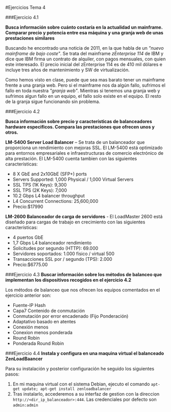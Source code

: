#Ejercicios Tema 4

###Ejercicio 4.1

**Busca información sobre cuánto costaría en la actualidad un mainframe. Comparar precio y potencia entre esa máquina y una granja web de unas prestaciones similares**

Buscando he encontrado una noticia de 2011, en la que habla de un *"nuevo mainframe de bajo coste"*. Se trata del mainframe *zEnterprise 114* de IBM y dice que IBM firma un contrato de alquiler, con pagos mensuales, con quien este interesado.
El precio inicial del zEnterprise 114 es de 410 mil dólares e incluye tres años de mantenimiento y SW de virtualización.

Como hemos visto en clase, puede que sea mas barato tener un mainframe frente a una granja web. Pero si el mainframe nos da algún fallo, sufrimos el fallo en toda nuestra *"granja web"*.
Mientras si tenemos una granja web y sufrimos algun fallo en un equipo, el fallo solo existe en el equipo. El resto de la granja sigue funcionando sin problema.


###Ejercicio 4.2

**Busca información sobre precio y características de balanceadores hardware especificos. Compara las prestaciones que ofrecen unos y otros.**

**LM-5400 Server Load Balancer** – Se trata de un balanceador que proporciona un rendimiento con mejoras SSL. El LM-5400 está optimizado para entornos empresariales e infraestructuras de comercio electrónico de alta prestación. El LM-5400 cuenta tambien con las siguientes características:

  * 8 X GbE and 2x10GbE (SFP+) ports
  * Servers Supported: 1,000 Physical / 1,000 Virtual Servers
  * SSL TPS (1K Keys): 9,300
  * SSL TPS (2K Keys): 7,000
  * 10.2 Gbps L4 balancer throughput
  * L4 Concurrent Connections: 25,600,000
  * Precio:$17990

**LM-2600 Balanceador de carga de servidores** - El LoadMaster 2600 está diseñado para cargas de trabajo en crecimiento con las siguientes características:

  * 4 puertos GbE
  * 1,7 Gbps L4 balanceador rendimiento
  * Solicitudes por segundo (HTTP): 69.000
  * Servidores soportados: 1.000 físico / virtual 500
  * Transacciones SSL por / segundo (TPS): 2.000
  * Precio:$6775.00

###Ejercicio 4.3
**Buscar información sobre los métodos de balanceo que implementan los dispositivos recogidos en el ejercicio 4.2**

Los métodos de balanceo que nos ofrecen los equipos comentados en el ejercicio anterior son:

  + Fuente-IP Hash
  + Capa7 Contenido de conmutación
  + Conmutación por error encadenado (Fijo Ponderación)
  + Adaptativo basado en atentes
  + Conexión menos
  + Conexion menos ponderada
  + Round Robin
  + Ponderada Round Robin

###Ejercicio 4.4
**Instala y configura en una maquina virtual el balanceado ZenLoadBaancer**


Para su instalación y posterior configuración he seguido los siguientes pasos:

  1.  En mi maquina virtual con el sistema Debian, ejecuto el comando ``apt-get update; apt-get install zenloadbalancer``
  2. Tras instalarlo, accederemos a su interfaz de gestion con la direccion ``http://<dir_ip_balanceador>:444``. Las credenciales por defecto son ``admin:admin``
